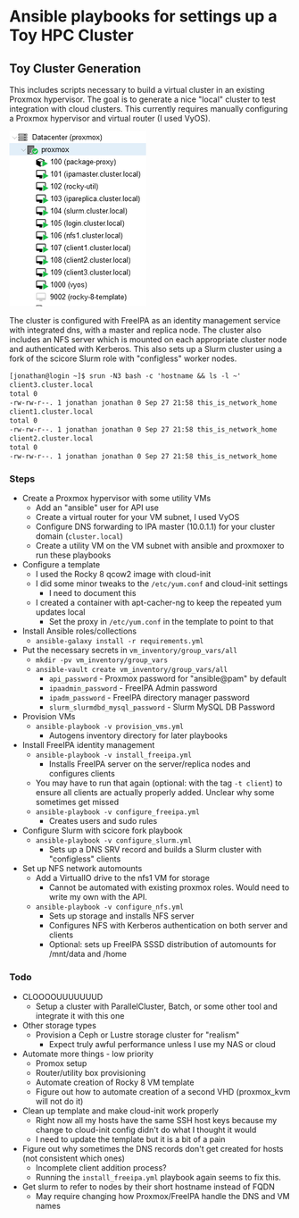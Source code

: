# Ansible playbooks for settings up a Toy HPC Cluster

## Toy Cluster Generation

This includes scripts necessary to build a virtual cluster in an existing Proxmox hypervisor.
The goal is to generate a nice "local" cluster to test integration with cloud clusters. This
currently requires manually configuring a Proxmox hypervisor and virtual router (I used VyOS).

![Proxmox VMs](misc/proxmox_cluster.png "Image of Proxmox VMs set up as a cluster")

The cluster is configured with FreeIPA as an identity management service with integrated dns,
with a master and replica node. The cluster also includes an NFS server which is mounted on
each appropriate cluster node and authenticated with Kerberos. This also sets up a Slurm cluster
using a fork of the scicore Slurm role with "configless" worker nodes. 

    [jonathan@login ~]$ srun -N3 bash -c 'hostname && ls -l ~'
    client3.cluster.local
    total 0
    -rw-rw-r--. 1 jonathan jonathan 0 Sep 27 21:58 this_is_network_home
    client1.cluster.local
    total 0
    -rw-rw-r--. 1 jonathan jonathan 0 Sep 27 21:58 this_is_network_home
    client2.cluster.local
    total 0
    -rw-rw-r--. 1 jonathan jonathan 0 Sep 27 21:58 this_is_network_home

### Steps

- Create a Proxmox hypervisor with some utility VMs
    - Add an "ansible" user for API use
    - Create a virtual router for your VM subnet, I used VyOS
    - Configure DNS forwarding to IPA master (10.0.1.1) for your cluster domain (`cluster.local`)
    - Create a utility VM on the VM subnet with ansible and proxmoxer to run these playbooks
- Configure a template
    - I used the Rocky 8 qcow2 image with cloud-init
    - I did some minor tweaks to the `/etc/yum.conf` and cloud-init settings
        - I need to document this
    - I created a container with apt-cacher-ng to keep the repeated yum updates local
        - Set the proxy in `/etc/yum.conf` in the template to point to that
- Install Ansible roles/collections
    - `ansible-galaxy install -r requirements.yml`
- Put the necessary secrets in `vm_inventory/group_vars/all`
    - `mkdir -pv vm_inventory/group_vars`
    - `ansible-vault create vm_inventory/group_vars/all`
        - `api_password` - Proxmox password for "ansible@pam" by default
        - `ipaadmin_password` - FreeIPA Admin password
        - `ipadm_password` - FreeIPA directory manager password
        - `slurm_slurmdbd_mysql_password` - Slurm MySQL DB Password
- Provision VMs
    - `ansible-playbook -v provision_vms.yml`
        - Autogens inventory directory for later playbooks
- Install FreeIPA identity management
    - `ansible-playbook -v install_freeipa.yml`
        - Installs FreeIPA server on the server/replica nodes and configures clients
    - You may have to run that again (optional: with the tag `-t client`) to ensure all clients
        are actually properly added. Unclear why some sometimes get missed
    - `ansible-playbook -v configure_freeipa.yml`
        - Creates users and sudo rules
- Configure Slurm with scicore fork playbook
    - `ansible-playbook -v configure_slurm.yml`
        - Sets up a DNS SRV record and builds a Slurm cluster with "configless" clients
- Set up NFS network automounts
    - Add a VirtualIO drive to the nfs1 VM for storage
        - Cannot be automated with existing proxmox roles. Would need to write my own with the API.
    - `ansible-playbook -v configure_nfs.yml`
        - Sets up storage and installs NFS server
        - Configures NFS with Kerberos authentication on both server and clients
        - Optional: sets up FreeIPA SSSD distribution of automounts for /mnt/data and /home


### Todo

- CLOOOOUUUUUUUD
    - Setup a cluster with ParallelCluster, Batch, or some other tool and integrate it with this one
- Other storage types
    - Provision a Ceph or Lustre storage cluster for "realism"
        - Expect truly awful performance unless I use my NAS or cloud
- Automate more things - low priority
    - Promox setup
    - Router/utility box provisioning
    - Automate creation of Rocky 8 VM template
    - Figure out how to automate creation of a second VHD (proxmox_kvm will not do it)
- Clean up template and make cloud-init work properly
    - Right now all my hosts have the same SSH host keys because my change to cloud-init config didn't do what I thought it would
    - I need to update the template but it is a bit of a pain
- Figure out why sometimes the DNS records don't get created for hosts (not consistent which ones)
    - Incomplete client addition process?
    - Running the `install_freeipa.yml` playbook  again seems to fix this.
- Get slurm to refer to nodes by their short hostname instead of FQDN
    - May require changing how Proxmox/FreeIPA handle the DNS and VM names
